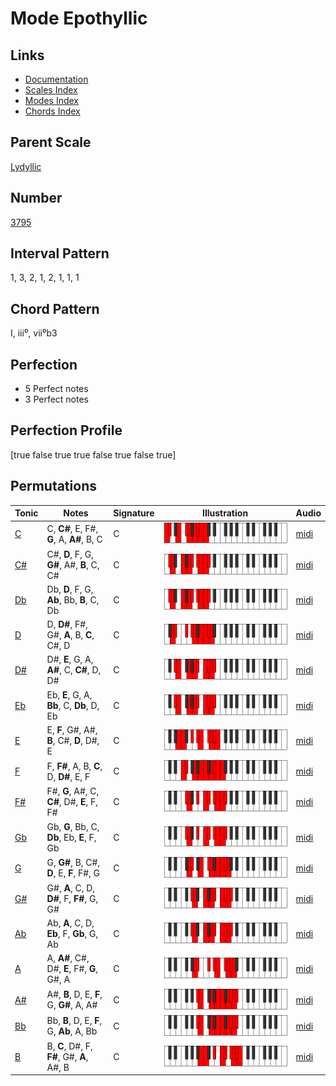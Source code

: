 # Mode Epothyllic

## Links

- [Documentation](README.md)
- [Scales Index](Scales.md)
- [Modes Index](Modes.md)
- [Chords Index](Chords.md)

## Parent Scale

[Lydyllic](ScaleLydyllic.md)

## Number

[3795](https://ianring.com/musictheory/scales/3795)

## Interval Pattern

1, 3, 2, 1, 2, 1, 1, 1

## Chord Pattern

I, iii⁰, vii⁰b3

## Perfection

- 5 Perfect notes
- 3 Perfect notes

## Perfection Profile

[true false true true false true false true]

## Permutations

| Tonic | Notes | Signature | Illustration | Audio |
|-------|-------|-----------|--------------|-------|
| [C](ModeCNaturalEpothyllic.md) | C, **C#**, E, F#, **G**, A, **A#**, B, C | C | ![CNaturalEpothyllic](ModeCNaturalEpothyllic.png) | [midi](https://github.com/edipermadi/music/blob/main/docs/ModeCNaturalEpothyllic.mid?raw=true) |
| [C#](ModeCSharpEpothyllic.md) | C#, **D**, F, G, **G#**, A#, **B**, C, C# | C | ![CSharpEpothyllic](ModeCSharpEpothyllic.png) | [midi](https://github.com/edipermadi/music/blob/main/docs/ModeCSharpEpothyllic.mid?raw=true) |
| [Db](ModeDFlatEpothyllic.md) | Db, **D**, F, G, **Ab**, Bb, **B**, C, Db | C | ![DFlatEpothyllic](ModeDFlatEpothyllic.png) | [midi](https://github.com/edipermadi/music/blob/main/docs/ModeDFlatEpothyllic.mid?raw=true) |
| [D](ModeDNaturalEpothyllic.md) | D, **D#**, F#, G#, **A**, B, **C**, C#, D | C | ![DNaturalEpothyllic](ModeDNaturalEpothyllic.png) | [midi](https://github.com/edipermadi/music/blob/main/docs/ModeDNaturalEpothyllic.mid?raw=true) |
| [D#](ModeDSharpEpothyllic.md) | D#, **E**, G, A, **A#**, C, **C#**, D, D# | C | ![DSharpEpothyllic](ModeDSharpEpothyllic.png) | [midi](https://github.com/edipermadi/music/blob/main/docs/ModeDSharpEpothyllic.mid?raw=true) |
| [Eb](ModeEFlatEpothyllic.md) | Eb, **E**, G, A, **Bb**, C, **Db**, D, Eb | C | ![EFlatEpothyllic](ModeEFlatEpothyllic.png) | [midi](https://github.com/edipermadi/music/blob/main/docs/ModeEFlatEpothyllic.mid?raw=true) |
| [E](ModeENaturalEpothyllic.md) | E, **F**, G#, A#, **B**, C#, **D**, D#, E | C | ![ENaturalEpothyllic](ModeENaturalEpothyllic.png) | [midi](https://github.com/edipermadi/music/blob/main/docs/ModeENaturalEpothyllic.mid?raw=true) |
| [F](ModeFNaturalEpothyllic.md) | F, **F#**, A, B, **C**, D, **D#**, E, F | C | ![FNaturalEpothyllic](ModeFNaturalEpothyllic.png) | [midi](https://github.com/edipermadi/music/blob/main/docs/ModeFNaturalEpothyllic.mid?raw=true) |
| [F#](ModeFSharpEpothyllic.md) | F#, **G**, A#, C, **C#**, D#, **E**, F, F# | C | ![FSharpEpothyllic](ModeFSharpEpothyllic.png) | [midi](https://github.com/edipermadi/music/blob/main/docs/ModeFSharpEpothyllic.mid?raw=true) |
| [Gb](ModeGFlatEpothyllic.md) | Gb, **G**, Bb, C, **Db**, Eb, **E**, F, Gb | C | ![GFlatEpothyllic](ModeGFlatEpothyllic.png) | [midi](https://github.com/edipermadi/music/blob/main/docs/ModeGFlatEpothyllic.mid?raw=true) |
| [G](ModeGNaturalEpothyllic.md) | G, **G#**, B, C#, **D**, E, **F**, F#, G | C | ![GNaturalEpothyllic](ModeGNaturalEpothyllic.png) | [midi](https://github.com/edipermadi/music/blob/main/docs/ModeGNaturalEpothyllic.mid?raw=true) |
| [G#](ModeGSharpEpothyllic.md) | G#, **A**, C, D, **D#**, F, **F#**, G, G# | C | ![GSharpEpothyllic](ModeGSharpEpothyllic.png) | [midi](https://github.com/edipermadi/music/blob/main/docs/ModeGSharpEpothyllic.mid?raw=true) |
| [Ab](ModeAFlatEpothyllic.md) | Ab, **A**, C, D, **Eb**, F, **Gb**, G, Ab | C | ![AFlatEpothyllic](ModeAFlatEpothyllic.png) | [midi](https://github.com/edipermadi/music/blob/main/docs/ModeAFlatEpothyllic.mid?raw=true) |
| [A](ModeANaturalEpothyllic.md) | A, **A#**, C#, D#, **E**, F#, **G**, G#, A | C | ![ANaturalEpothyllic](ModeANaturalEpothyllic.png) | [midi](https://github.com/edipermadi/music/blob/main/docs/ModeANaturalEpothyllic.mid?raw=true) |
| [A#](ModeASharpEpothyllic.md) | A#, **B**, D, E, **F**, G, **G#**, A, A# | C | ![ASharpEpothyllic](ModeASharpEpothyllic.png) | [midi](https://github.com/edipermadi/music/blob/main/docs/ModeASharpEpothyllic.mid?raw=true) |
| [Bb](ModeBFlatEpothyllic.md) | Bb, **B**, D, E, **F**, G, **Ab**, A, Bb | C | ![BFlatEpothyllic](ModeBFlatEpothyllic.png) | [midi](https://github.com/edipermadi/music/blob/main/docs/ModeBFlatEpothyllic.mid?raw=true) |
| [B](ModeBNaturalEpothyllic.md) | B, **C**, D#, F, **F#**, G#, **A**, A#, B | C | ![BNaturalEpothyllic](ModeBNaturalEpothyllic.png) | [midi](https://github.com/edipermadi/music/blob/main/docs/ModeBNaturalEpothyllic.mid?raw=true) |

